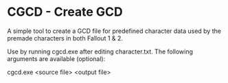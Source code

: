 # CGCD - Create GCD
A simple tool to create a GCD file for predefined character data used by the premade characters in both Fallout 1 & 2.

Use by running cgcd.exe after editing character.txt.
The following arguments are available (optional):

cgcd.exe \<source file> \<output file>
